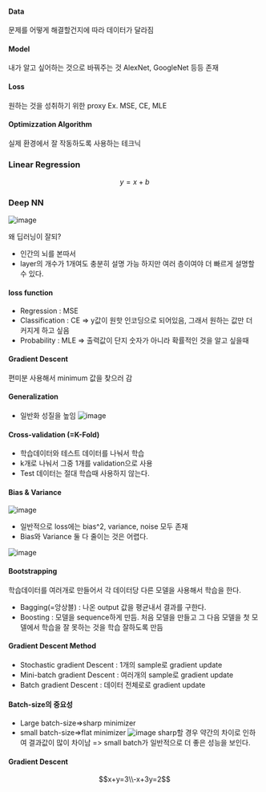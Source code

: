 #### Data
문제를 어떻게 해결할건지에 따라 데이터가 달라짐

#### Model
내가 알고 싶어하는 것으로 바꿔주는 것
AlexNet, GoogleNet 등등 존재

#### Loss
원하는 것을 성취하기 위한 proxy
Ex. MSE, CE, MLE

#### Optimizzation Algorithm
실제 환경에서 잘 작동하도록 사용하는 테크닉

### Linear Regression
$$
y=x+b
$$

### Deep NN
![image](https://user-images.githubusercontent.com/63588046/152712592-4444895b-3ce6-405c-80a4-1e6c92224fc6.png)

왜 딥러닝이 잘되?
* 인간의 뇌를 본따서
* layer의 개수가 1개여도 충분히 설명 가능 하지만 여러 층이여야 더 빠르게 설명할 수 있다.

#### loss function
* Regression : MSE 
* Classification : CE => y값이 원핫 인코딩으로 되어있음, 그래서 원하는 값만 더 커지게 하고 싶음
* Probability : MLE => 출력값이 단지 숫자가 아니라 확률적인 것을 알고 싶을때


#### Gradient Descent
편미분 사용해서 minimum 값을 찾으러 감

#### Generalization
* 일반화 성질을 높임
![image](https://user-images.githubusercontent.com/63588046/152716728-da631c0b-eb5f-4d5f-94cc-5ec6e6702e76.png)

#### Cross-validation (=K-Fold)
* 학습데이터와 테스트 데이터를 나눠서 학습
* k개로 나눠서 그중 1개를 validation으로 사용
* Test 데이터는 절대 학습때 사용하지 않는다.

#### Bias & Variance
![image](https://user-images.githubusercontent.com/63588046/152716983-010bbd1e-80db-4d2d-ba65-04d1ac583a58.png)

* 일반적으로 loss에는 bias^2, variance, noise 모두 존재
* Bias와 Variance 둘 다 줄이는 것은 어렵다.

![image](https://user-images.githubusercontent.com/63588046/152717519-3ec7af5f-08e3-430d-a33d-e99aaabe3eea.png)

#### Bootstrapping
학습데이터를 여러개로 만들어서 각 데이터당 다른 모델을 사용해서 학습을 한다.
* Bagging(=앙상블) : 나온 output 값을 평균내서 결과를 구한다.
* Boosting : 모델을 sequence하게 만듬. 처음 모델을 만들고 그 다음 모델을 첫 모델에서 학습을 잘 못하는 것을 학습 잘하도록 만듬

#### Gradient Descent Method
* Stochastic gradient Descent : 1개의 sample로 gradient update
* Mini-batch gradient Descent : 여러개의 sample로 gradient update
* Batch gradient Descent : 데이터 전체로로 gradient update

#### Batch-size의 중요성
* Large batch-size=>sharp minimizer
* small batch-size=>flat minimizer
![image](https://user-images.githubusercontent.com/63588046/152718136-dfe1d73e-0064-40db-bfd4-4f4c3cc0402c.png)
sharp할 경우 약간의 차이로 인하여 결과값이 많이 차이남 => small batch가 일반적으로 더 좋은 성능을 보인다.

#### Gradient Descent
$$x+y=3\\-x+3y=2$$




